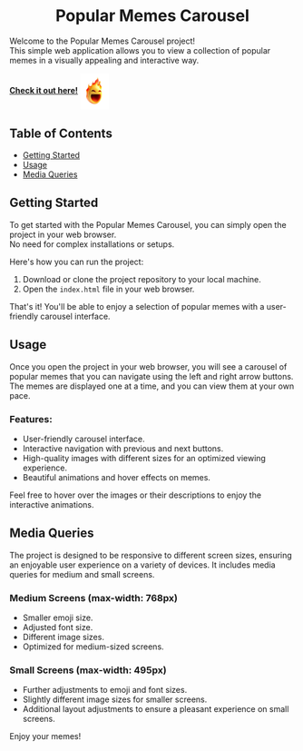 <h1 align="center"> Popular Memes Carousel </h1>

Welcome to the Popular Memes Carousel project! <br/>
This simple web application allows you to view a collection of popular memes in a visually appealing and interactive way.

**[Check it out here!](https://your-website-link)**   <img align="center" src="title.png" width="50px"/>

## Table of Contents
- [Getting Started](#getting-started)
- [Usage](#usage)
- [Media Queries](#media-queries)

## Getting Started

To get started with the Popular Memes Carousel, you can simply open the project in your web browser.<br/>
No need for complex installations or setups.

Here's how you can run the project:
1. Download or clone the project repository to your local machine.
2. Open the `index.html` file in your web browser.

That's it! You'll be able to enjoy a selection of popular memes with a user-friendly carousel interface.

## Usage

Once you open the project in your web browser, you will see a carousel of popular memes that you can navigate using the left and right arrow buttons. The memes are displayed one at a time, and you can view them at your own pace.

### Features:
- User-friendly carousel interface.
- Interactive navigation with previous and next buttons.
- High-quality images with different sizes for an optimized viewing experience.
- Beautiful animations and hover effects on memes.

Feel free to hover over the images or their descriptions to enjoy the interactive animations.

## Media Queries

The project is designed to be responsive to different screen sizes, ensuring an enjoyable user experience on a variety of devices. It includes media queries for medium and small screens.

### Medium Screens (max-width: 768px)
- Smaller emoji size.
- Adjusted font size.
- Different image sizes.
- Optimized for medium-sized screens.

### Small Screens (max-width: 495px)
- Further adjustments to emoji and font sizes.
- Slightly different image sizes for smaller screens.
- Additional layout adjustments to ensure a pleasant experience on small screens.

Enjoy your memes!
